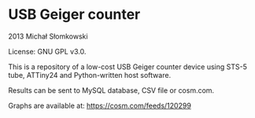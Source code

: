 USB Geiger counter
==================

2013 Michał Słomkowski

License: GNU GPL v3.0.

This is a repository of a low-cost USB Geiger counter device using STS-5 tube, ATTiny24 and Python-written host software.

Results can be sent to MySQL database, CSV file or cosm.com.

Graphs are available at:
https://cosm.com/feeds/120299

